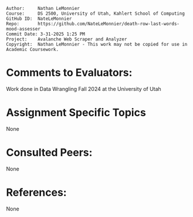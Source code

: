 
```
Author:     Nathan LeMonnier
Course:     DS 2500, University of Utah, Kahlert School of Computing
GitHub ID:  NateLeMonnier
Repo:       https://github.com/NateLeMonnier/death-row-last-words-mood-assesser 
Commit Date: 3-31-2025 1:25 PM
Project:    Avalanche Web Scraper and Analyzer
Copyright:  Nathan LeMonnier - This work may not be copied for use in Academic Coursework.
```

# Comments to Evaluators:
Work done in Data Wrangling Fall 2024 at the University of Utah

# Assignment Specific Topics
None

# Consulted Peers:
None

# References:
None
